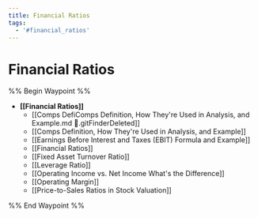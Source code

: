 ```yaml
---
title: Financial Ratios
tags:
  - '#financial_ratios'
---
```

# Financial Ratios

%% Begin Waypoint %%
- **[[Financial Ratios]]**
	- [[Comps DefiComps Definition, How They're Used in Analysis, and Example.md .gitFinderDeleted]]
	- [[Comps Definition, How They're Used in Analysis, and Example]]
	- [[Earnings Before Interest and Taxes (EBIT) Formula and Example]]
	- [[Financial Ratios]]
	- [[Fixed Asset Turnover Ratio]]
	- [[Leverage Ratio]]
	- [[Operating Income vs. Net Income What's the Difference]]
	- [[Operating Margin]]
	- [[Price-to-Sales Ratios in Stock Valuation]]

%% End Waypoint %%